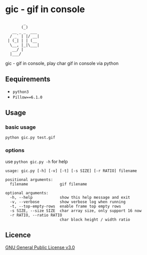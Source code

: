 # gic - gif in console

```
        _      
       (_)     
   __ _ _  ___ 
  / _` | |/ __|
 | (_| | | (__ 
  \__, |_|\___|
   __/ |       
  |___/        

```

gic - gif in console, play char gif in console via python

## Eequirements

- `python3`
- `Pillow==6.1.0`

## Usage

### basic usage

`python gic.py test.gif`

### options

use `python gic.py -h` for help

```
usage: gic.py [-h] [-v] [-t] [-s SIZE] [-r RATIO] filename

positional arguments:
  filename              gif filename

optional arguments:
  -h, --help            show this help message and exit
  -v, --verbose         show verbose log when running
  -t, --top-empty-rows  enable frame top empty rows
  -s SIZE, --size SIZE  char array size, only support 16 now
  -r RATIO, --ratio RATIO
                        char block height / width ratio
```

## Licence

[GNU General Public License v3.0](LICENCE)
